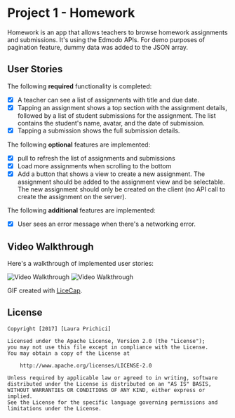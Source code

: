 # Project 1 - Homework

Homework is an app that allows teachers to browse homework assignments and submissions. It's using the Edmodo APIs. For demo purposes of pagination feature, dummy data was added to the JSON array.

## User Stories

The following **required** functionality is completed:

- [X] A teacher can see a list of assignments with title and due date.
- [X] Tapping an assignment shows a top section with the assignment details, followed by a list of student submissions for the assignment. The list contains the student's name, avatar, and the date of submission. 
- [X] Tapping a submission shows the full submission details.

The following **optional** features are implemented:

- [X] pull to refresh the list of assignments and submissions 
- [X] Load more assignments when scrolling to the bottom 
- [X] Add a button that shows a view to create a new assignment. The assignment should be added to the assignment view and be selectable. The new assignment should only be created on the client (no API call to create the assignment on the server). 

The following **additional** features are implemented:

- [X] User sees an error message when there's a networking error.

## Video Walkthrough

Here's a walkthrough of implemented user stories:

<img src='http://i.imgur.com/eJAwrtx.gif' title='Video Walkthrough' width='' alt='Video Walkthrough' />
<img src='http://i.imgur.com/L39K6bp.gif' title='Video Walkthrough' width='' alt='Video Walkthrough' />

GIF created with [LiceCap](http://www.cockos.com/licecap/).

## License

    Copyright [2017] [Laura Prichici]

    Licensed under the Apache License, Version 2.0 (the "License");
    you may not use this file except in compliance with the License.
    You may obtain a copy of the License at

        http://www.apache.org/licenses/LICENSE-2.0

    Unless required by applicable law or agreed to in writing, software
    distributed under the License is distributed on an "AS IS" BASIS,
    WITHOUT WARRANTIES OR CONDITIONS OF ANY KIND, either express or implied.
    See the License for the specific language governing permissions and
    limitations under the License.

